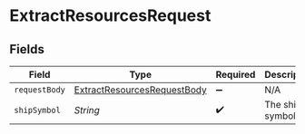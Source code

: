 # ExtractResourcesRequest


## Fields

| Field                                                                                 | Type                                                                                  | Required                                                                              | Description                                                                           |
| ------------------------------------------------------------------------------------- | ------------------------------------------------------------------------------------- | ------------------------------------------------------------------------------------- | ------------------------------------------------------------------------------------- |
| `requestBody`                                                                         | [ExtractResourcesRequestBody](../../models/operations/ExtractResourcesRequestBody.md) | :heavy_minus_sign:                                                                    | N/A                                                                                   |
| `shipSymbol`                                                                          | *String*                                                                              | :heavy_check_mark:                                                                    | The ship symbol                                                                       |